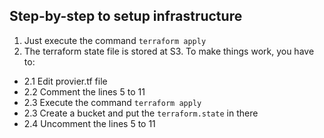 ## Step-by-step to setup infrastructure

1. Just execute the command `terraform apply`
2. The terraform state file is stored at S3. To make things work, you have to:
* 2.1 Edit provier.tf file
* 2.2 Comment the lines 5 to 11
* 2.3 Execute the command `terraform apply`
* 2.3 Create a bucket and put the `terraform.state` in there
* 2.4 Uncomment the lines 5 to 11